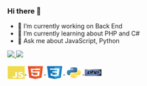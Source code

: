 ### Hi there 👋


- 🔭 I’m currently working on Back End
- 🌱 I’m currently learning about PHP and C#
- 💬 Ask me about JavaScript, Python

<div>
  <a href="https://github.com/Juansantoss07">
  <img height="180em" src="https://github-readme-stats.vercel.app/api?username=Juansantoss07&show_icons=true&theme=tokyonight&include_all_commits=true&count_private=true"/>
  <img height="180em" src="https://github-readme-stats.vercel.app/api/top-langs/?username=Juansantoss07&layout=compact&langs_count=16&theme=tokyonight"/>
</div>

  <div style="display: inline_block"><br>
    <img align="center" alt="Juan-Js" height="30" width="40" src="https://raw.githubusercontent.com/devicons/devicon/master/icons/javascript/javascript-plain.svg">
    <img align="center" alt="Juan-HTML" height="30" width="40" src="https://raw.githubusercontent.com/devicons/devicon/master/icons/html5/html5-original.svg">
    <img align="center" alt="Juan-CSS" height="30" width="40" src="https://raw.githubusercontent.com/devicons/devicon/master/icons/css3/css3-original.svg">
    <img align="center" alt="Juan-Python" height="30" width="40" src="https://raw.githubusercontent.com/devicons/devicon/master/icons/python/python-original.svg">
    <img align="center" alt="Juan-PHP" height="30" width="40" src="https://raw.githubusercontent.com/devicons/devicon/master/icons/php/php-original.svg">
  </div>
